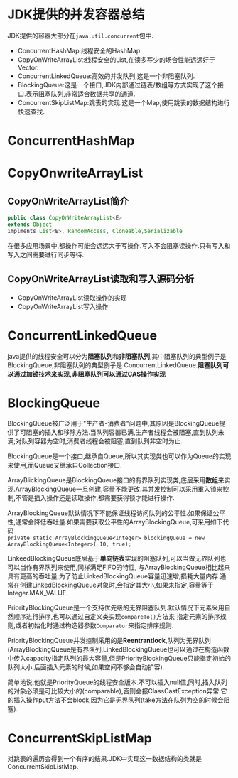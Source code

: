 # JDK提供的并发容器总结 #
JDK提供的容器大部分在`java.util.concurrent`包中.   
- ConcurrentHashMap:线程安全的HashMap
- CopyOnWriteArrayList:线程安全的List,在读多写少的场合性能远远好于Vector.
- ConcurrentLinkedQueue:高效的并发队列,这是一个非阻塞队列.
- BlockingQueue:这是一个接口,JDK内部通过链表/数组等方式实现了这个接口.表示阻塞队列,非常适合数据共享的通道.
- ConcurrentSkipListMap:跳表的实现.这是一个Map,使用跳表的数据结构进行快速查找.   

# ConcurrentHashMap #
# CopyOnwriteArrayList #
## CopyOnWriteArrayList简介 ##
```java
public class CopyOnWriteArrayList<E>
extends Object
implments List<E>, RandomAccess, Cloneable,Serializable
```   
在很多应用场景中,都操作可能会远远大于写操作.写入不会阻塞读操作.只有写入和写入之间需要进行同步等待.   
## CopyOnWriteArrayList读取和写入源码分析 ##
- CopyOnWriteArrayList读取操作的实现
- CopyOnWriteArrayList写入操作   

# ConcurrentLinkedQueue #
java提供的线程安全可以分为**阻塞队列**和**非阻塞队列**,其中阻塞队列的典型例子是BlockingQueue,非阻塞队列的典型例子是
ConcurrentLinkedQueue.**阻塞队列可以通过加锁技术来实现,非阻塞队列可以通过CAS操作实现**   
# BlockingQueue #

BlockingQueue被广泛用于"生产者-消费者"问题中,其原因是BlockingQueue提供了可阻塞的插入和移除方法.当队列容器已满,生产者线程会被阻塞,直到队列未满;对队列容器为空时,消费者线程会被阻塞,直到队列非空时为止.   

BlockingQueue是一个接口,继承自Queue,所以其实现类也可以作为Queue的实现来使用,而Queue又继承自Collection接口.    

ArrayBlickingQueue是BlockingQueue接口的有界队列实现类,底层采用**数组**来实现.ArrayBlockingQueue一旦创建,容量不能更改.其并发控制可以采用重入锁来控制,不管是插入操作还是读取操作,都需要获得锁才能进行操作.    

ArrayBlockingQueue默认情况下不能保证线程访问队列的公平性.如果保证公平性,通常会降低吞吐量.如果需要获取公平性的ArrayBlockingQueue,可采用如下代码   
`private static ArrayBlockingQueue<Integer> blockingQueue = new ArrayBlockingQueue<Integer>( 10, true);`   

LinkeedBlockingQueue底层基于**单向链表**实现的阻塞队列,可以当做无界队列也可以当作有界队列来使用,同样满足FIFO的特性,
与ArrayBlockingQueue相比起来具有更高的吞吐量,为了防止LinkedBlockingQueue容量迅速增,损耗大量内存.通常在创建LinkedBlockingQueue对象时,会指定其大小,如果未指定,容量等于Integer.MAX_VALUE.

PriorityBlockingQueue是一个支持优先级的无界阻塞队列.默认情况下元素采用自然顺序进行排序,也可以通过自定义类实现`compareTo()`方法来
指定元素的排序规则,或者初始化时通过构造器参数`Comparator`来指定排序规则.   

PriorityBlockingQueue并发控制采用的是**Reentrantlock**,队列为无界队列(ArrayBlockingQueue是有界队列,LinkedBlockingQueue也可以通过在构造函数中传入capacity指定队列的最大容量,但是PriorityBlockingQueue只能指定初始的队列大小,后面插入元素的时候,如果空间不够会自动扩容).   

简单地说,他就是PriorityQueue的线程安全版本.不可以插入null值,同时,插入队列的对象必须是可比较大小的(comparable),否则会报ClassCastException异常.它的插入操作put方法不会block,因为它是无界队列(take方法在队列为空的时候会阻塞).   
# ConcurrentSkipListMap #   
对跳表的遍历会得到一个有序的结果.JDK中实现这一数据结构的类就是ConcurrentSkipListMap.




